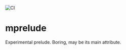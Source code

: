 ![CI](https://github.com/mbj/mprelude/workflows/CI/badge.svg)

# mprelude

Experimental prelude. Boring, may be its main attribute.
